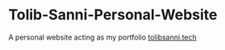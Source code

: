 # Tolib-Sanni-Personal-Website
A personal website acting as my portfolio
[tolibsanni.tech](tolibsanni.tech)
